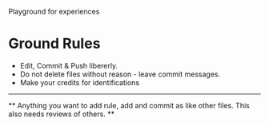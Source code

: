 Playground for experiences

# Ground Rules
 * Edit, Commit & Push libererly.
 * Do not delete files without reason - leave commit messages.
 * Make your credits for identifications


***

** Anything you want to add rule, add and commit as like other files. This also needs reviews of others. **
